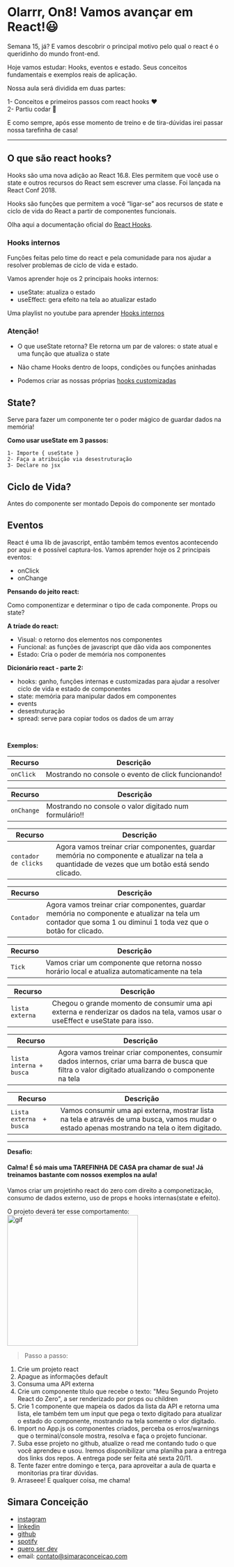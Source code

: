 # Olarrr, On8! Vamos avançar em React!😃

Semana 15, já? E vamos descobrir o principal motivo pelo qual o react é o queridinho do mundo front-end. 

Hoje vamos estudar: Hooks, eventos e estado. Seus conceitos fundamentais e exemplos reais de aplicação.

Nossa aula será dividida em duas partes:

1- Conceitos e primeiros passos com react hooks ❤️ <br>
2- Partiu codar 🚀

E como sempre, após esse momento de treino e de tira-dúvidas irei passar nossa tarefinha de casa!


---

## O que são react hooks?

Hooks são uma nova adição ao React 16.8. Eles permitem que você use o state e outros recursos do React sem escrever uma classe. Foi lançada na React Conf 2018.

Hooks são funções que permitem a você “ligar-se” aos recursos de state e ciclo de vida do React a partir de componentes funcionais.

Olha aqui a documentação oficial do [React Hooks](https://www.youtube.com/watch?v=O6P86uwfdR0&list=PLZlA0Gpn_vH8EtggFGERCwMY5u5hOjf-h).

### Hooks internos

Funções feitas pelo time do react e pela comunidade para nos ajudar a resolver problemas de ciclo de vida e estado.

Vamos aprender hoje os 2 principais hooks internos:

* useState: atualiza o estado
* useEffect: gera efeito na tela ao atualizar estado

Uma playlist no youtube para aprender [Hooks internos](https://pt-br.reactjs.org/docs/hooks-intro.html)


### Atenção!
* O que useState retorna? Ele retorna um par de valores: o state atual e uma função que atualiza o state

* Não chame Hooks dentro de loops, condições ou funções aninhadas

* Podemos criar as nossas próprias [hooks customizadas](https://pt-br.reactjs.org/docs/hooks-custom.htm)

## State?

Serve para fazer um componente ter o poder mágico de guardar dados na memória!

**Como usar useState em 3 passos:** 

    1- Importe { useState }
    2- Faça a atribuição via desestruturação
    3- Declare no jsx

## Ciclo de Vida?

Antes do componente ser montado
Depois do componente ser montado

## Eventos

React é uma lib de javascript, então também temos eventos acontecendo por aqui e é possível captura-los. Vamos aprender hoje os 2 principais eventos:

* onClick 
* onChange


**Pensando do jeito react:**

Como componentizar e determinar o tipo de cada componente.
Props ou state?

**A tríade do react:**
* Visual: o retorno dos elementos nos componentes
* Funcional: as funções de javascript que dão vida aos componentes
* Estado: Cria o poder de memória nos componentes

**Dicionário react - parte 2:**

* hooks: ganho, funções internas e customizadas para ajudar a resolver ciclo de vida e estado de componentes
* state: memória para manipular dados em componentes
* events
* desestruturação
* spread: serve para copiar todos os dados de um array

<br>

**Exemplos:**

| Recurso | Descrição |
| --- | --- |
| `onClick` | Mostrando no console o evento de click funcionando! |

| Recurso | Descrição |
| --- | --- |
| `onChange` | Mostrando no console o valor digitado num formulário!! |

| Recurso | Descrição |
| --- | --- |
| `contador de clicks` |  Agora vamos treinar criar componentes, guardar memória no componente e atualizar na tela a quantidade de vezes que um botão está sendo clicado. |

| Recurso | Descrição |
| --- | --- |
| `Contador` |  Agora vamos treinar criar componentes, guardar memória no componente e atualizar na tela um contador que soma 1 ou diminui 1 toda vez que o botão for clicado.|

| Recurso | Descrição |
| --- | --- |
| `Tick` |  Vamos criar um componente que retorna nosso horário local e atualiza automaticamente na tela|

| Recurso | Descrição |
| --- | --- |
| `lista externa` |  Chegou o grande momento de consumir uma api externa e renderizar os dados na tela, vamos usar o useEffect e useState para isso. |

| Recurso | Descrição |
| --- | --- |
| `lista interna + busca` |  Agora vamos treinar criar componentes, consumir dados internos, criar uma barra de busca que filtra o valor digitado atualizando o componente na tela |


| Recurso | Descrição |
| --- | --- |
| `Lista externa  + busca` | Vamos consumir uma api externa, mostrar lista na tela e através de uma busca, vamos mudar o estado apenas mostrando na tela o item digitado. |


---
**Desafio:**

#### Calma! É só mais uma TAREFINHA DE CASA pra chamar de sua! Já treinamos bastante com nossos exemplos na aula!


Vamos criar um projetinho react do zero com direito a componetização, consumo de dados externo, uso de props e hooks internas(state e efeito).

O projeto deverá ter esse comportamento:<br>
  <img src="https://media.giphy.com/media/CvkRAPE68tWueH1Gp8/giphy.gif" alt="gif" width="300">

> Passo a passo:
1) Crie um projeto react
2) Apague as informações default
3) Consuma uma API externa
4) Crie um componente título que recebe o texto: "Meu Segundo Projeto React do Zero", a ser renderizado por props ou children
5) Crie 1 componente que mapeia os dados da lista da API e retorna uma lista, ele também tem um input que pega o texto digitado para atualizar o estado do componente, mostrando na tela somente o vlor digitado.
6) Import no App.js os componentes criados, perceba os erros/warnings que o terminal/console mostra, resolva e faça o projeto funcionar.
7) Suba esse projeto no github, atualize o read me contando tudo o que você aprendeu e usou. Iremos disponibilizar uma planilha para a entrega dos links dos repos. A entrega pode ser feita até sexta 20/11.
8) Tente fazer entre domingo e terça, para aproveitar a aula de quarta e monitorias pra tirar dúvidas.
9) Arraseee! E qualquer coisa, me chama!


## Simara Conceição
- [instagram](https://www.instagram.com/simara_conceicao)
- [linkedin](https://www.linkedin.com/in/simaraconceicao/)
- [github](https://github.com/simaraconceicao)
- [spotify](https://open.spotify.com/show/59vCz4TY6tPHXW26qJknh3)
- [quero ser dev](https://queroserdev.com)
- email: contato@simaraconceicao.com
